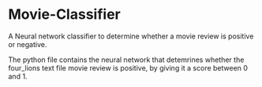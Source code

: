 # Movie-Classifier
A Neural network classifier to determine whether a movie review is positive or negative.

The python file contains the neural network that detemrines whether the four_lions text file movie review is positive, by giving it a score between 0 and 1.
